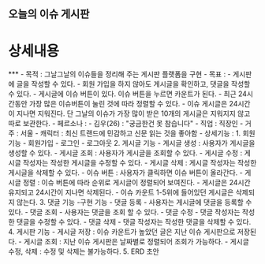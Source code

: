오늘의 이슈 게시판
--

<h1>상세내용</h1>
***
- 목적 : 그날그날의 이슈들을 정리해 주는 게시판 플랫폼을 구현
- 목표 : 
	- 게시판에 글을 작성할 수 있다.
	- 회원 가입을 하지 않아도 게시글을 확인하고, 댓글을 작성할 수 있다.
	- 게시글에 이슈 버튼이 있다. 이슈 버튼을 누르면 카운트가 된다.
	- 최근 24시간동안 가장 많은 이슈버튼이 눌린 것에 따라 정렬할 수 있다.
	- 이슈 게시글은 24시간이 지나면 지워진다. 단 그날의 이슈가 가장 많이 받은 10개의 게시글은 지워지지 않고 따로 보관한다.
- 페르소나 : 
	- 김우(26) : "궁금한건 못 참습니다"
	- 직업 : 직장인
	- 거주 : 서울
	- 캐릭터 : 최신 트랜드에 민감하고 신문 읽는 것을 좋아함
- 상세기능 : 
	1. 회원 기능
		- 회원가입
		- 로그인
		- 로그아웃
	2. 게시글 기능
		- 게시글 생성 : 사용자가 게시글을 생성할 수 있다.
		- 게시글 조회 : 사용자가 게시글을 조회할 수 있다.
		- 게시글 수정 : 게시글 작성자는 작성한 게시글을 수정할 수 있다.
		- 게시글 삭제 : 게시글 작성자는 작성한 게시글을 삭제할 수 있다.
		- 이슈 버튼 : 사용자가 클릭하면 이슈 버튼이 올라간다.
		- 게시글 정렬 : 이슈 버튼에 따라 순위로 게시글이 정렬되어 보여진다.
		- 게시글은 24시간 유지되고 24시간이 지나면 삭제된다.
		- 이슈 카운트 1-5위에 들어있던 게시글은 삭제되지 않는다.
	3. 댓글 기능 
		-구현 기능
		- 댓글 등록 - 사용자는 게시글에 댓글을 등록할 수 있다.
		- 댓글 조회 - 사용자는 댓글을 조회 할 수 있다.
		- 댓글 수정 - 댓글 작성자는 작성한 댓글을 수정할 수 있다.
		- 댓글 삭제 - 댓글 작성자는 작성한 댓글을 삭제할 수 있다.
	4. 게시판 기능
		- 게시글 저장 : 이슈 카운트가 높았던 글은 지난 이슈 게시판으로 저장된다.
		- 게시글 조회 : 지난 이슈 게시판은 날짜별로 정렬되어 조회가 가능하다.
		- 게시글 수정, 삭제 : 수정 및 삭제는 불가능하다.
	5. ERD 초안
		
		